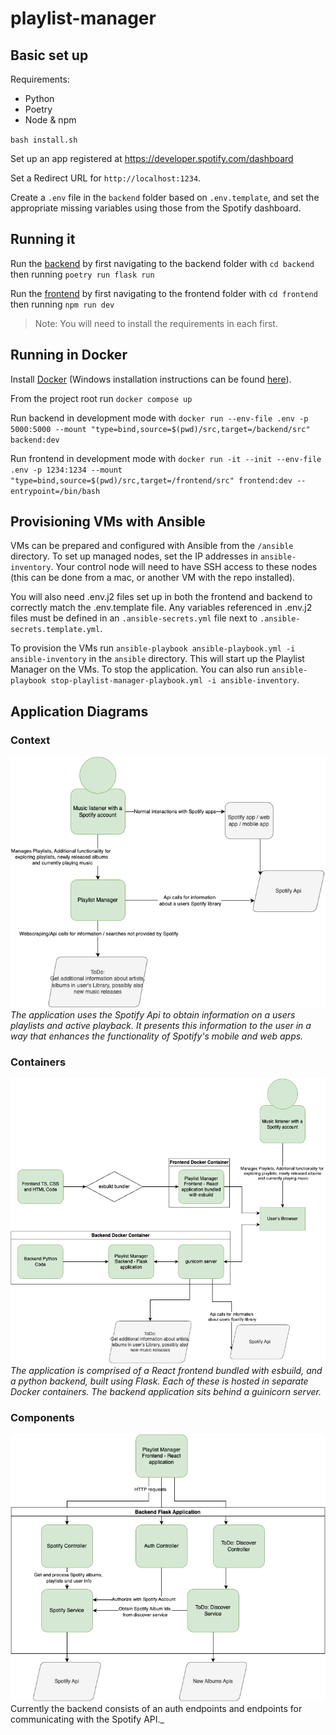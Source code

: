 # playlist-manager

## Basic set up

Requirements:

- Python
- Poetry
- Node & npm

`bash install.sh`

Set up an app registered at <https://developer.spotify.com/dashboard>

Set a Redirect URL for `http://localhost:1234`.

Create a `.env` file in the `backend` folder based on `.env.template`, and set the appropriate missing variables using those from the Spotify dashboard.

## Running it

Run the [backend](./backend/README.md) by first navigating to the backend folder with `cd backend` then running `poetry run flask run`

Run the [frontend](./frontend/README.md) by first navigating to the frontend folder with `cd frontend` then running `npm run dev`

> Note: You will need to install the requirements in each first.

## Running in Docker

Install [Docker](https://www.docker.com/products/docker-desktop/) (Windows installation instructions can be found [here](https://docs.docker.com/desktop/install/windows-install/)).

From the project root run `docker compose up`

Run backend in development mode with `docker run --env-file .env -p 5000:5000 --mount "type=bind,source=$(pwd)/src,target=/backend/src" backend:dev`

Run frontend in development mode with `docker run -it --init --env-file .env -p 1234:1234 --mount "type=bind,source=$(pwd)/src,target=/frontend/src" frontend:dev --entrypoint=/bin/bash`

## Provisioning VMs with Ansible

VMs can be prepared and configured with Ansible from the `/ansible` directory. To set up managed nodes, set the IP addresses in `ansible-inventory`. Your control node will need to have SSH access to these nodes (this can be done from a mac, or another VM with the repo installed).

You will also need .env.j2 files set up in both the frontend and backend to correctly match the .env.template file. Any variables referenced in .env.j2 files must be defined in an `.ansible-secrets.yml` file next to `.ansible-secrets.template.yml`.

To provision the VMs run `ansible-playbook ansible-playbook.yml -i ansible-inventory` in the `ansible` directory. This will start up the Playlist Manager on the VMs. To stop the application. You can also run `ansible-playbook stop-playlist-manager-playbook.yml -i ansible-inventory`.

## Application Diagrams

### Context

![Context Diagram](./diagrams/ContextDiagram.png)
_The application uses the Spotify Api to obtain information on a users playlists and active playback. It presents this information to the user in a way that enhances the functionality of Spotify's mobile and web apps._

### Containers

![Container Diagram](./diagrams/ContainerDiagram.png)
_The application is comprised of a React frontend bundled with esbuild, and a python backend, built using Flask. Each of these is hosted in separate Docker containers. The backend application sits behind a guinicorn server._

### Components

![Component Diagram](./diagrams/ComponentDiagram.png)
Currently the backend consists of an auth endpoints and endpoints for communicating with the Spotify API.\_
